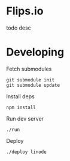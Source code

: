 # Flips.io

todo desc


# Developing

Fetch submodules

    git submodule init
    git submodule update

Install deps

    npm install

Run dev server

    ./run

Deploy

    ./deploy linode


